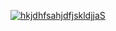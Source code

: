 [![hkjdhfsahjdfjskldjjaS](https://res.cloudinary.com/marcomontalbano/image/upload/v1625942508/video_to_markdown/images/youtube--k3ozCqu6G5M-c05b58ac6eb4c4700831b2b3070cd403.jpg)](https://www.youtube.com/watch?v=k3ozCqu6G5M "hkjdhfsahjdfjskldjjaS")